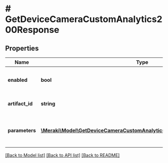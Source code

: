 # # GetDeviceCameraCustomAnalytics200Response

## Properties

Name | Type | Description | Notes
------------ | ------------- | ------------- | -------------
**enabled** | **bool** | Whether custom analytics is enabled | [optional]
**artifact_id** | **string** | Custom analytics artifact ID | [optional]
**parameters** | [**\Meraki\Model\GetDeviceCameraCustomAnalytics200ResponseParametersInner[]**](GetDeviceCameraCustomAnalytics200ResponseParametersInner.md) | Parameters for the custom analytics workload | [optional]

[[Back to Model list]](../../README.md#models) [[Back to API list]](../../README.md#endpoints) [[Back to README]](../../README.md)
